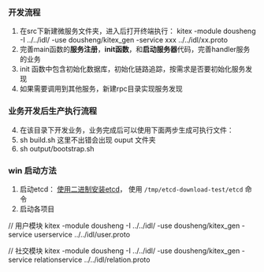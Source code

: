 
### 开发流程
1. 在src下新建微服务文件夹，进入后打开终端执行：
   kitex -module dousheng -I ../../idl/ -use dousheng/kitex_gen  -service xxx ../../idl/xx.proto
2. 完善main函数的**服务注册**，**init函数**，和**启动服务器**代码，完善handler服务的业务
3. init 函数中包含初始化数据库，初始化链路追踪，按需求是否要初始化服务发现
4. 如果需要调用到其他服务，新建rpc目录实现服务发现

### 业务开发后生产执行流程
4. 在该目录下开发业务，业务完成后可以使用下面两步生成可执行文件：
5. sh build.sh   这里不出错会出现 ouput 文件夹
6. sh output/bootstrap.sh 

### win 启动方法
1. 启动etcd：
   [使用二进制安装etcd](https://blog.csdn.net/wohu1104/article/details/115794367)，
   使用 `/tmp/etcd-download-test/etcd` 命令
2. 启动各项目

// 用户模块
kitex -module dousheng -I ../../idl/ -use dousheng/kitex_gen  -service userservice ../../idl/user.proto

// 社交模块
kitex -module dousheng -I ../../idl/ -use dousheng/kitex_gen  -service relationservice ../../idl/relation.proto


